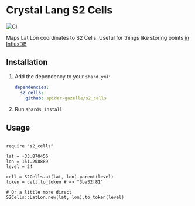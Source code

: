 # Crystal Lang S2 Cells

[![CI](https://github.com/spider-gazelle/s2_cells/actions/workflows/ci.yml/badge.svg)](https://github.com/spider-gazelle/s2_cells/actions/workflows/ci.yml)

Maps Lat Lon coordinates to S2 Cells.
Useful for things like storing points [in InfluxDB](https://docs.influxdata.com/influxdb/v2.0/reference/flux/stdlib/experimental/geo/#geo-schema-requirements)

## Installation

1. Add the dependency to your `shard.yml`:

   ```yaml
   dependencies:
     s2_cells:
       github: spider-gazelle/s2_cells
   ```

2. Run `shards install`


## Usage

```crystal

require "s2_cells"

lat = -33.870456
lon = 151.208889
level = 24

cell = S2Cells.at(lat, lon).parent(level)
token = cell.to_token # => "3ba32f81"

# Or a little more direct
S2Cells::LatLon.new(lat, lon).to_token(level)

```
